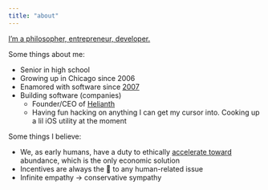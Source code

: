```yaml
---
title: "about"
---
```


[I’m a philosopher, entrepreneur, developer.](https://nat.org)

Some things about me:

- Senior in high school
- Growing up in Chicago since 2006
- Enamored with software since [2007](https://en.wikipedia.org/wiki/IPhone)
- Building software (companies)
  - Founder/CEO of [Helianth](https://helianth.co)
  - Having fun hacking on anything I can get my cursor into. Cooking up a lil iOS utility at the moment

Some things I believe:

- We, as early humans, have a duty to ethically [accelerate toward](https://beff.substack.com/p/notes-on-eacc-principles-and-tenets) abundance, which is the only economic solution
- Incentives are always the 🔑 to any human-related issue
- Infinite empathy → conservative sympathy
